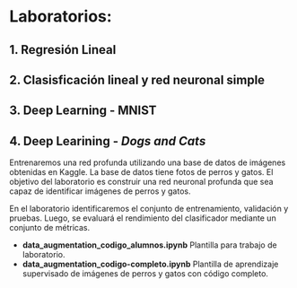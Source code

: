 # Laboratorios:

## 1. Regresión Lineal

## 2. Clasisficación lineal y red neuronal simple

## 3. Deep Learning - MNIST

## 4. Deep Learining - *Dogs and Cats*

Entrenaremos una red profunda utilizando una base de datos de imágenes obtenidas en Kaggle. La base de datos tiene fotos de perros y gatos. 
El objetivo del laboratorio es construir una red neuronal profunda que sea capaz de identificar imágenes de perros y gatos. 

En el laboratorio identificaremos el conjunto de entrenamiento, validación y pruebas. Luego, se evaluará el rendimiento del clasificador
mediante un conjunto de métricas.

* **data_augmentation_codigo_alumnos.ipynb** Plantilla para trabajo de laboratorio.
* **data_augmentation_codigo-completo.ipynb** Plantilla de aprendizaje supervisado de imágenes de perros y gatos con código completo.

